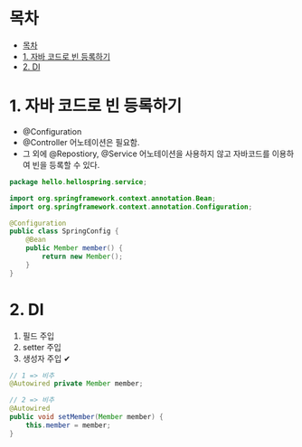 # 목차
- [목차](#목차)
- [1. 자바 코드로 빈 등록하기](#1-자바-코드로-빈-등록하기)
- [2. DI](#2-di)

# 1. 자바 코드로 빈 등록하기
- @Configuration
- @Controller 어노테이션은 필요함.
- 그 외에 @Repostiory,  @Service 어노테이션을 사용하지 않고 자바코드를 이용하여 빈을 등록할 수 있다.
```java
package hello.hellospring.service;

import org.springframework.context.annotation.Bean;
import org.springframework.context.annotation.Configuration;

@Configuration
public class SpringConfig {
    @Bean
    public Member member() {
        return new Member();
    }
}
```

# 2. DI

1. 필드 주입
2. setter 주입
3. 생성자 주입 ✔

```java
// 1 => 비추
@Autowired private Member member;

// 2 => 비추
@Autowired
public void setMember(Member member) { 
    this.member = member;
}

```